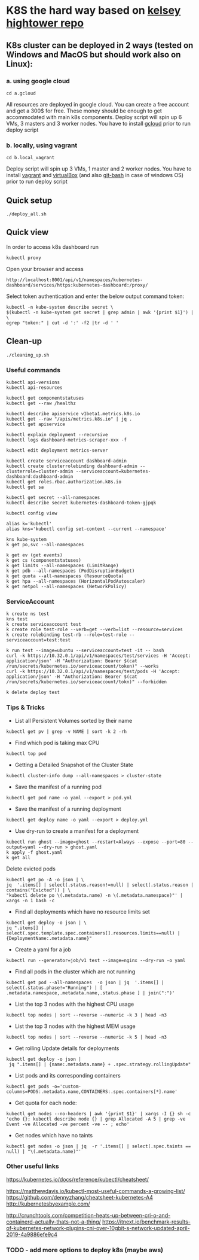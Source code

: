 # K8S the hard way based on [kelsey hightower repo](https://github.com/kelseyhightower/kubernetes-the-hard-way)

## K8s cluster can be deployed in 2 ways (tested on Windows and MacOS but should work also on Linux):
### a. using google cloud
```
cd a.gcloud
```
All resources are deployed in google cloud. You can create a free account and get a 300$ for free.
These money should be enough to get accommodated with main k8s components.
Deploy script will spin up 6 VMs, 3 masters and 3 worker nodes. 
You have to install [gcloud](https://cloud.google.com/sdk/install) prior to run deploy script
### b. locally, using vagrant
```
cd b.local_vagrant
```
Deploy script will spin up 3 VMs, 1 master and 2 worker nodes.
You have to install [vagrant](https://www.vagrantup.com/downloads.html) and [virtualBox](https://www.virtualbox.org/wiki/Downloads) (and also [git-bash](https://git-scm.com/downloads) in case of windows OS) prior to run deploy script

## Quick setup
```
./deploy_all.sh
```

## Quick view
In order to access k8s dashboard run 
```
kubectl proxy
```

Open your browser and access 
```
http://localhost:8001/api/v1/namespaces/kubernetes-dashboard/services/https:kubernetes-dashboard:/proxy/
```

Select token authentication and enter the below output command token:
```
kubectl -n kube-system describe secret \
$(kubectl -n kube-system get secret | grep admin | awk '{print $1}') | \
egrep "token:" | cut -d ':' -f2 |tr -d ' '
```


## Clean-up
```
./cleaning_up.sh
```

### Useful commands
```
kubectl api-versions
kubectl api-resources

kubectl get componentstatuses
kubectl get --raw /healthz

kubectl describe apiservice v1beta1.metrics.k8s.io
kubectl get --raw "/apis/metrics.k8s.io" | jq .
kubectl get apiservice

kubectl explain deployment --recursive
kubectl logs dashboard-metrics-scraper-xxx -f

kubectl edit deployment metrics-server

kubectl create serviceaccount dashboard-admin
kubectl create clusterrolebinding dashboard-admin --clusterrole=cluster-admin --serviceaccount=kubernetes-dashboard:dashboard-admin
kubectl get roles.rbac.authorization.k8s.io
kubectl get sa

kubectl get secret --all-namespaces
kubectl describe secret kubernetes-dashboard-token-gjpqk

kubectl config view

alias k='kubectl'
alias kns='kubectl config set-context --current --namespace'

kns kube-system
k get po,svc --all-namespaces

k get ev (get events)
k get cs (componentstatuses)
k get limits --all-namespaces (LimitRange)
k get pdb --all-namespaces (PodDisruptionBudget)
k get quota --all-namespaces (ResourceQuota)
k get hpa --all-namespaces (HorizontalPodAutoscaler)
k get netpol --all-namespaces (NetworkPolicy)
```

### ServiceAccount
```
k create ns test
kns test
k create serviceaccount test
k create role test-role --verb=get --verb=list --resource=services
k create rolebinding test-rb --role=test-role --serviceaccount=test:test

k run test --image=ubuntu --serviceaccount=test -it -- bash
curl -k https://10.32.0.1/api/v1/namespaces/test/services -H 'Accept: application/json' -H "Authorization: Bearer $(cat /run/secrets/kubernetes.io/serviceaccount/token)" --works
curl -k https://10.32.0.1/api/v1/namespaces/test/pods -H 'Accept: application/json' -H "Authorization: Bearer $(cat /run/secrets/kubernetes.io/serviceaccount/tokn)" --forbidden

k delete deploy test
```

### Tips & Tricks

* List all Persistent Volumes sorted by their name
```
kubectl get pv | grep -v NAME | sort -k 2 -rh
```
* Find which pod is taking max CPU
```
kubectl top pod
```
* Getting a Detailed Snapshot of the Cluster State
```
kubectl cluster-info dump --all-namespaces > cluster-state
```
* Save the manifest of a running pod
```
kubectl get pod name -o yaml --export > pod.yml
```
* Save the manifest of a running deployment
```
kubectl get deploy name -o yaml --export > deploy.yml
```
* Use dry-run to create a manifest for a deployment
```
kubectl run ghost --image=ghost --restart=Always --expose --port=80 --output=yaml --dry-run > ghost.yaml
k apply -f ghost.yaml
k get all
```
Delete evicted pods
```
kubectl get po -A -o json | \
jq  '.items[] | select(.status.reason!=null) | select(.status.reason | contains("Evicted")) | \
"kubectl delete po \(.metadata.name) -n \(.metadata.namespace)"' | xargs -n 1 bash -c
```
* Find all deployments which have no resource limits set
```
kubectl get deploy -o json | \
jq ".items[] | select(.spec.template.spec.containers[].resources.limits==null) | {DeploymentName:.metadata.name}"
```
* Create a yaml for a job
```
kubectl run --generator=job/v1 test --image=nginx --dry-run -o yaml
```
* Find all pods in the cluster which are not running
```
kubectl get pod --all-namespaces  -o json | jq  '.items[] | select(.status.phase!="Running") | [ .metadata.namespace,.metadata.name,.status.phase ] | join(":")'
```
* List the top 3 nodes with the highest CPU usage
```
kubectl top nodes | sort --reverse --numeric -k 3 | head -n3
```
* List the top 3 nodes with the highest MEM usage
```
kubectl top nodes | sort --reverse --numeric -k 5 | head -n3
```
* Get rolling Update details for deployments
```
kubectl get deploy -o json |
 jq ".items[] | {name:.metadata.name} + .spec.strategy.rollingUpdate"
```
* List pods and its corresponding containers
```
kubectl get pods -o='custom-columns=PODS:.metadata.name,CONTAINERS:.spec.containers[*].name'
```
* Get quota for each node:
```
kubectl get nodes --no-headers | awk '{print $1}' | xargs -I {} sh -c 'echo {}; kubectl describe node {} | grep Allocated -A 5 | grep -ve Event -ve Allocated -ve percent -ve -- ; echo'
```
* Get nodes which have no taints
```
kubectl get nodes -o json | jq  -r '.items[] | select(.spec.taints == null) | "\(.metadata.name)"'
```

### Other useful links
https://kubernetes.io/docs/reference/kubectl/cheatsheet/

https://matthewdavis.io/kubectl-most-useful-commands-a-growing-list/
https://github.com/dennyzhang/cheatsheet-kubernetes-A4
http://kubernetesbyexample.com/

http://crunchtools.com/competition-heats-up-between-cri-o-and-containerd-actually-thats-not-a-thing/
https://itnext.io/benchmark-results-of-kubernetes-network-plugins-cni-over-10gbit-s-network-updated-april-2019-4a9886efe9c4

### TODO - add more options to deploy k8s (maybe aws)

